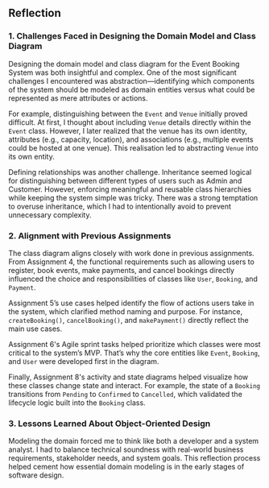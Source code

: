 ## Reflection 

### 1. Challenges Faced in Designing the Domain Model and Class Diagram

Designing the domain model and class diagram for the Event Booking System was both insightful and complex. One of the most significant challenges I encountered was abstraction—identifying which components of the system should be modeled as domain entities versus what could be represented as mere attributes or actions.

For example, distinguishing between the `Event` and `Venue` initially proved difficult. At first, I thought about including `Venue` details directly within the `Event` class. However, I later realized that the venue has its own identity, attributes (e.g., capacity, location), and associations (e.g., multiple events could be hosted at one venue). This realisation led to abstracting `Venue` into its own entity.

Defining relationships was another challenge. Inheritance seemed logical for distinguishing between different types of users such as Admin and Customer. However, enforcing meaningful and reusable class hierarchies while keeping the system simple was tricky. There was a strong temptation to overuse inheritance, which I had to intentionally avoid to prevent unnecessary complexity.


### 2. Alignment with Previous Assignments

The class diagram aligns closely with work done in previous assignments. From Assignment 4, the functional requirements such as allowing users to register, book events, make payments, and cancel bookings directly influenced the choice and responsibilities of classes like `User`, `Booking`, and `Payment`.

Assignment 5’s use cases helped identify the flow of actions users take in the system, which clarified method naming and purpose. For instance, `createBooking()`, `cancelBooking()`, and `makePayment()` directly reflect the main use cases.

Assignment 6's Agile sprint tasks helped prioritize which classes were most critical to the system’s MVP. That’s why the core entities like `Event`, `Booking`, and `User` were developed first in the diagram.

Finally, Assignment 8's activity and state diagrams helped visualize how these classes change state and interact. For example, the state of a `Booking` transitions from `Pending` to `Confirmed` to `Cancelled`, which validated the lifecycle logic built into the `Booking` class.


### 3. Lessons Learned About Object-Oriented Design

Modeling the domain forced me to think like both a developer and a system analyst. I had to balance technical soundness with real-world business requirements, stakeholder needs, and system goals. This reflection process helped cement how essential domain modeling is in the early stages of software design.
